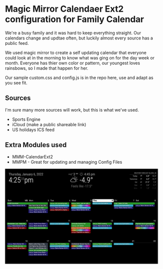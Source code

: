 # Magic Mirror Calendaer Ext2 configuration for Family Calendar

We're a busy family and it was hard to keep everything straight.  Our calendars change and updtae often, but luckily almost every source has a public feed.  

We used magic mirror to create a self updating calendar that everyone could look at in the morning to know what was ging on for the day week or month.  Everyone has thier own color or pattern, our youngest loves rainsbows, so I made that happen for her.

Our sample custom.css and config.js is in the repo here, use and adapt as you see fit.

## Sources
I'm sure many more sources will work, but this is what we've used.
* Sports Engine
* iCloud (make a public shareable link)
* US holidays ICS feed

## Extra Modules used
* MMM-CalendarExt2
* MMPM - Great for updating and managing Config Files

![calendar](magicmirrorfamilycalendar.png)

